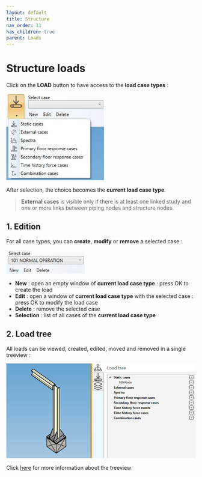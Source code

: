 ```yaml
---
layout: default
title: Structure
nav_order: 11
has_children: true
parent: Loads
---
```


# Structure loads

Click on the **LOAD** button to have access to the **load case types** :

![Image](../../Images/SLoad1.jpg)

After selection, the choice becomes the **current load case type**.

>**External cases** is visible only if there is at least one linked study and one or more links between piping nodes and structure nodes.

## 1. Edition

For all case types, you can **create**, **modify** or **remove** a selected case :

![Image](../../Images/Load8.jpg)

- **New** : open an empty window of **current load case type** : press OK to create the load
- **Edit** : open a window of **current load case type** with the selected case :  press OK to modify the load case
- **Delete** : remove the selected case
- **Selection** : list of all cases of the **current load case type**

## 2. Load tree

All loads can be viewed, created, edited, moved and removed in a single treeview :

![Image](../../Images/LoadTree2.png)

Click [here](https://documentation.metapiping.com/Loads/index.html) for more information about the treeview